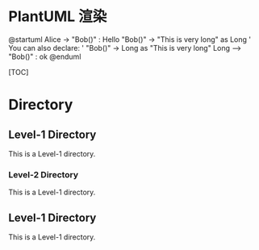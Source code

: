 # PlantUML 渲染
@startuml
Alice -> "Bob()" : Hello
"Bob()" -> "This is very long" as Long
' You can also declare:
' "Bob()" -> Long as "This is very long"
Long --> "Bob()" : ok
@enduml


[TOC]
# Directory

## Level-1 Directory
This is a Level-1 directory.

### Level-2 Directory
This is a Level-1 directory.

## Level-1 Directory
This is a Level-1 directory.
